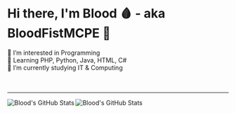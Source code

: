 # Hi there, I'm Blood 🩸 - aka BloodFistMCPE 👋

<summary>👀 I’m interested in Programming</summary>
<summary>🌱 Learning PHP, Python, Java, HTML, C#</summary>
<summary>📖 I’m currently studying IT & Computing</summary>


<br />
<br />

---
<img align="left" alt="Blood's GitHub Stats" src="https://github-readme-stats.vercel.app/api?username=BloodFistMCPE&show_icons=true&hide_border=false&title_color=FD0000&icon_color=16AEE3&bg_color=09131B&text_color=ffffff&border_color=0c1a25"/>
<img align="left" alt="Blood's GitHub Stats" src="https://github-readme-stats-lake-ten.vercel.app/api/top-langs/?username=Infernus101&theme=dark&show_icons=true&title_color=fff&text_color=fff&count_private=true&include_all_commits=true&langs_count=3"/>

